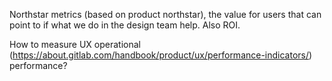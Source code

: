 Northstar metrics (based on product northstar), the value for users that can point to if what we do in the design team help. Also ROI. 

How to measure UX operational (https://about.gitlab.com/handbook/product/ux/performance-indicators/) performance?

